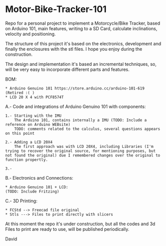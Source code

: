 # Motor-Bike-Tracker-101
Repo for a personal project to implement a Motorcycle/Bike Tracker, based on Arduino 101, main features, writing to a SD Card, calculate inclinations, velocity and positioning.

The structure of this project it's based on the electronics, development and finally the enclosures with the stl files.
I hope you enjoy during the construction.

The design and implementation it's based an incremental techniques, so, will be very easy to incorporate different parts and features.

BOM:
    
    * Arduino Genuino 101 https://store.arduino.cc/arduino-101-619 (Retired :( )
    * LCD 20 X 4 with PCF8574T
    
A.- Code and integrations of Arduino Genuino 101 with components:

    1.- Starting with the IMU
        The Arduino 101, contains internally a IMU (TODO: Include a reference on Arduino WEBsite)
        TODO: comments related to the calculus, several questions appears on this point
        
    2.- Adding a LCD 20X4
        The first approach was with LCD 20X4, including Libraries (I'm trying to recover the original source, for mentioning purposes, but not found the original) due I remembered changes over the original to function propertly.
    
    3.- 

B.- Electronics and Connections:
    
    * Arduino Genuino 101 + LCD:
    (TODO: Include Fritzing)
    
C.- 3D Printing: 

    * FCStd --> Freecad file original
    * Stls ---> Files to print directly with slicers
    
At this moment the repo it's under construction, but all the codes and 3d Files to print are ready to use, will be published periodically.

David
